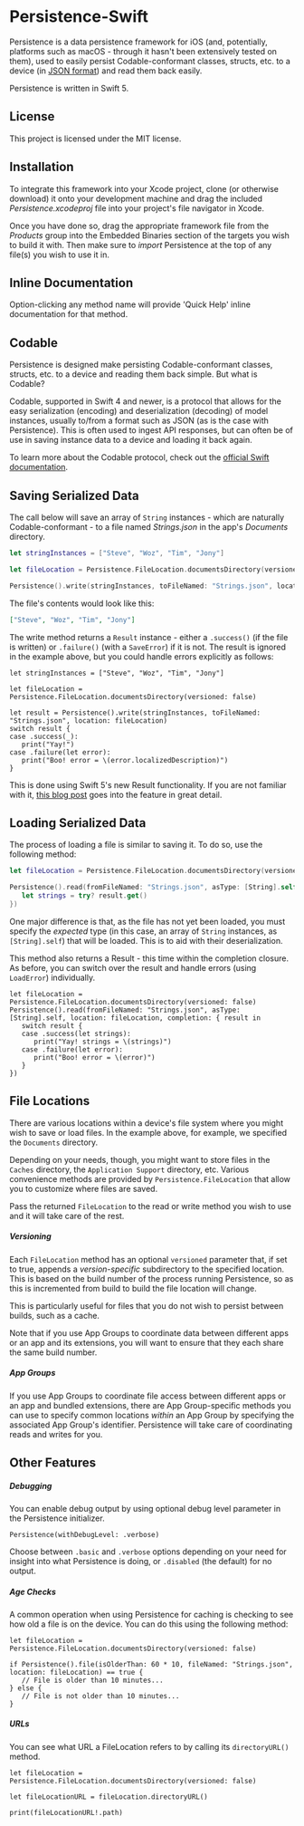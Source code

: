 # Persistence-Swift

Persistence is a data persistence framework for iOS (and, potentially, platforms such as macOS - through it hasn't been extensively tested on them), used to easily persist Codable-conformant classes, structs, etc. to a device (in [JSON format](https://en.wikipedia.org/wiki/JSON)) and read them back easily.

Persistence is written in Swift 5.

## License

This project is licensed under the MIT license.

## Installation

To integrate this framework into your Xcode project, clone (or otherwise download) it onto your development machine and drag the included _Persistence.xcodeproj_ file into your project's file navigator in Xcode.

Once you have done so, drag the appropriate framework file from the _Products_ group into the Embedded Binaries section of the targets you wish to build it with. Then make sure to _import_ Persistence at the top of any file(s) you wish to use it in.

## Inline Documentation

Option-clicking any method name will provide 'Quick Help' inline documentation for that method.

## Codable

Persistence is designed make persisting Codable-conformant classes, structs, etc. to a device and reading them back simple. But what is Codable?

Codable, supported in Swift 4 and newer, is a protocol that allows for the easy serialization (encoding) and deserialization (decoding) of model instances, usually to/from a format such as JSON (as is the case with Persistence). This is often used to ingest API responses, but can often be of use in saving instance data to a device and loading it back again.

To learn more about the Codable protocol, check out the [official Swift documentation](https://developer.apple.com/documentation/swift/codable).

## Saving Serialized Data

The call below will save an array of `String` instances - which are naturally Codable-conformant - to a file named _Strings.json_ in the app's _Documents_ directory.

```swift
let stringInstances = ["Steve", "Woz", "Tim", "Jony"]

let fileLocation = Persistence.FileLocation.documentsDirectory(versioned: false)

Persistence().write(stringInstances, toFileNamed: "Strings.json", location: fileLocation)
```

The file's contents would look like this:

```json
["Steve", "Woz", "Tim", "Jony"]
```

The write method returns a `Result` instance - either a `.success()` (if the file is written) or `.failure()` (with a `SaveError`) if it is not. The result is ignored in the example above, but you could handle errors explicitly as follows:

```
let stringInstances = ["Steve", "Woz", "Tim", "Jony"]

let fileLocation = Persistence.FileLocation.documentsDirectory(versioned: false)

let result = Persistence().write(stringInstances, toFileNamed: "Strings.json", location: fileLocation)
switch result {
case .success(_):
   print("Yay!")
case .failure(let error):
   print("Boo! error = \(error.localizedDescription)")
}
```

This is done using Swift 5's new Result functionality. If you are not familiar with it, [this blog post](https://theswiftdev.com/2019/01/28/how-to-use-the-result-type-to-handle-errors-in-swift/) goes into the feature in great detail.

## Loading Serialized Data

The process of loading a file is similar to saving it. To do so, use the following method:

```swift
let fileLocation = Persistence.FileLocation.documentsDirectory(versioned: false)

Persistence().read(fromFileNamed: "Strings.json", asType: [String].self, location: fileLocation, completion: { result in
   let strings = try? result.get()
})
```

One major difference is that, as the file has not yet been loaded, you must specify the _expected_ type (in this case, an array of `String` instances, as `[String].self`) that will be loaded. This is to aid with their deserialization.

This method also returns a Result - this time within the completion closure. As before, you can switch over the result and handle errors (using `LoadError`) individually.

```
let fileLocation = Persistence.FileLocation.documentsDirectory(versioned: false)
Persistence().read(fromFileNamed: "Strings.json", asType: [String].self, location: fileLocation, completion: { result in
   switch result {
   case .success(let strings):
      print("Yay! strings = \(strings)")
   case .failure(let error):
      print("Boo! error = \(error)")
   }
})
```

## File Locations

There are various locations within a device's file system where you might wish to save or load files. In the example above, for example, we specified the `Documents` directory.

Depending on your needs, though, you might want to store files in the `Caches` directory, the `Application Support` directory, etc. Various convenience methods are provided by `Persistence.FileLocation` that allow you to customize where files are saved.

Pass the returned `FileLocation` to the read or write method you wish to use and it will take care of the rest.

##### Versioning

Each `FileLocation` method has an optional `versioned` parameter that, if set to true, appends a _version-specific_ subdirectory to the specified location. This is based on the build number of the process running Persistence, so as this is incremented from build to build the file location will change.

This is particularly useful for files that you do not wish to persist between builds, such as a cache.

Note that if you use App Groups to coordinate data between different apps or an app and its extensions, you will want to ensure that they each share the same build number.

##### App Groups

If you use App Groups to coordinate file access between different apps or an app and bundled extensions, there are App Group-specific methods you can use to specify common locations _within_ an App Group by specifying the associated App Group's identifier. Persistence will take care of coordinating reads and writes for you.

## Other Features

##### Debugging

You can enable debug output by using optional debug level parameter in the Persistence initializer.

```
Persistence(withDebugLevel: .verbose)
```

Choose between `.basic` and `.verbose` options depending on your need for insight into what Persistence is doing, or `.disabled` (the default) for no output.

##### Age Checks

A common operation when using Persistence for caching is checking to see how old a file is on the device. You can do this using the following method:

```
let fileLocation = Persistence.FileLocation.documentsDirectory(versioned: false)

if Persistence().file(isOlderThan: 60 * 10, fileNamed: "Strings.json", location: fileLocation) == true {
   // File is older than 10 minutes...
} else {
   // File is not older than 10 minutes...
}
```

##### URLs

You can see what URL a FileLocation refers to by calling its `directoryURL()` method.

```
let fileLocation = Persistence.FileLocation.documentsDirectory(versioned: false)

let fileLocationURL = fileLocation.directoryURL()

print(fileLocationURL!.path)
```
